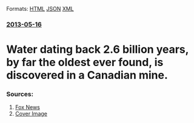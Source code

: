
Formats: [HTML](/news/2013/05/16/water-dating-back-2-6-billion-years-by-far-the-oldest-ever-found-is-discovered-in-a-canadian-mine.html)  [JSON](/news/2013/05/16/water-dating-back-2-6-billion-years-by-far-the-oldest-ever-found-is-discovered-in-a-canadian-mine.json)  [XML](/news/2013/05/16/water-dating-back-2-6-billion-years-by-far-the-oldest-ever-found-is-discovered-in-a-canadian-mine.xml)  

### [2013-05-16](/news/2013/05/16/index.md)

##### 
# Water dating back 2.6 billion years, by far the oldest ever found, is discovered in a Canadian mine. 




### Sources:

1. [Fox News](http://www.foxnews.com/science/2013/05/16/oldest-water-on-earth-found-deep-underground/)
1. [Cover Image](http://a57.foxnews.com/images.foxnews.com/content/fox-news/science/2013/05/16/oldest-water-on-earth-found-deep-underground/_jcr_content/par/featured-media/media-2.img.jpg/0/0/1422555569013.jpg?ve=1)
